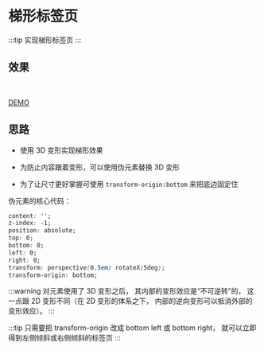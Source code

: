 # 梯形标签页

:::tip
实现梯形标签页
:::

## 效果

<br>
<shapes-5></shapes-5>

[DEMO](http://dabblet.com/gist/1345dc9399dc8e794502)

## 思路

- 使用 3D 变形实现梯形效果

- 为防止内容跟着变形，可以使用伪元素替换 3D 变形

- 为了让尺寸更好掌握可使用 `transform-origin:bottom` 来把底边固定住

伪元素的核心代码：

```css
content: '';
z-index: -1;
position: absolute;
top: 0;
bottom: 0;
left: 0;
right: 0;
transform: perspective(0.5em) rotateX(5deg);
transform-origin: bottom;
```

:::warning
对元素使用了 3D 变形之后， 其内部的变形效应是“不可逆转”的， 这一点跟 2D 变形不同（在 2D 变形的体系之下， 内部的逆向变形可以抵消外部的变形效应）。
:::

:::tip
只需要把 transform-origin 改成 bottom left 或 bottom right， 就可以立即得到左侧倾斜或右侧倾斜的标签页
:::
